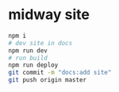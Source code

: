 # midway site

```bash
npm i
# dev site in docs
npm run dev
# run build
npm run deploy
git commit -m "docs:add site"
git push origin master
```
